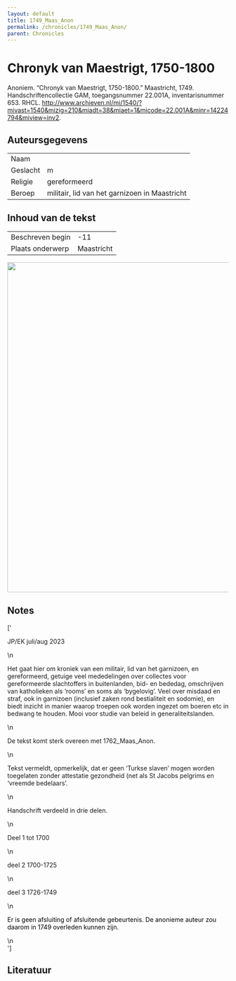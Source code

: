 ```yaml
---
layout: default
title: 1749_Maas_Anon
permalink: /chronicles/1749_Maas_Anon/
parent: Chronicles
--- 
```



# Chronyk van Maestrigt, 1750-1800 

Anoniem. “Chronyk van Maestrigt, 1750-1800.” Maastricht, 1749. Handschriftencollectie GAM, toegangsnummer 22.001A, inventarisnummer 653. RHCL. http://www.archieven.nl/mi/1540/?mivast=1540&mizig=210&miadt=38&miaet=1&micode=22.001A&minr=14224794&miview=inv2. 

## Auteursgegevens 

| | | 
| --------------- | --------------- | 
| Naam |   | 
| Geslacht | m | 
| Religie | gereformeerd | 
| Beroep | militair, lid van het garnizoen in Maastricht | 

## Inhoud van de tekst 

| | | 
| --------------- | --------------- | 
| Beschreven begin | -11 | 
| Plaats onderwerp | Maastricht | 

[<img src="..\..\barplots_chronicles\1749_Maas_Anon.jpg" width="750"/>](..\..\barplots_chronicles\1749_Maas_Anon.jpg) 

## Notes 

['<div data-schema-version="8"><p>JP/EK juli/aug 2023</p>\n<p>Het gaat hier om kroniek van een militair, lid van het garnizoen, en gereformeerd, getuige veel mededelingen over collectes voor gereformeerde slachtoffers in buitenlanden, bid- en bededag, omschrijven van katholieken als ‘rooms’ en soms als ‘bygelovig’. Veel over misdaad en straf, ook in garnizoen (inclusief zaken rond bestialiteit en sodomie), en biedt inzicht in manier waarop troepen ook worden ingezet om boeren etc in bedwang te houden. Mooi voor studie van beleid in generaliteitslanden.</p>\n<p>De tekst komt sterk overeen met 1762_Maas_Anon.</p>\n<p>Tekst vermeldt, opmerkelijk, dat er geen ‘Turkse slaven’ mogen worden toegelaten zonder attestatie gezondheid (net als St Jacobs pelgrims en ‘vreemde bedelaars’.</p>\n<p>Handschrift verdeeld in drie delen.</p>\n<p>Deel 1 tot 1700</p>\n<p>deel 2 1700-1725</p>\n<p>deel 3 1726-1749</p>\n<p><span style="color: black">Er is geen afsluiting of afsluitende gebeurtenis. De anonieme auteur zou daarom in 1749 overleden kunnen zijn.</span></p>\n</div>'] 

## Literatuur 

